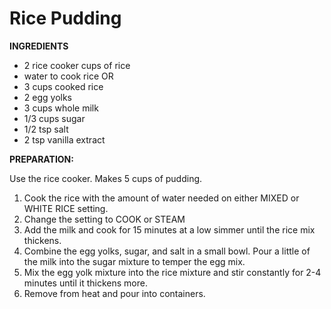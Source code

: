 # Rice Pudding

**INGREDIENTS**

* 2 rice cooker cups of rice
* water to cook rice
     OR
* 3 cups cooked rice
* 2 egg yolks
* 3 cups whole milk
* 1/3 cups sugar
* 1/2 tsp salt
* 2 tsp vanilla extract

**PREPARATION:**

Use the rice cooker.  Makes 5 cups of pudding.

1. Cook the rice with the amount of water needed on either MIXED or WHITE RICE setting.
2. Change the setting to COOK or STEAM
3. Add the milk and cook for 15 minutes at a low simmer until the rice mix thickens.
4. Combine the egg yolks, sugar, and salt in a small bowl.  Pour a little of the milk into the sugar mixture to temper the egg mix.
5. Mix the egg yolk mixture into the rice mixture and stir constantly for 2-4 minutes until it thickens more.
6. Remove from heat and pour into containers.

